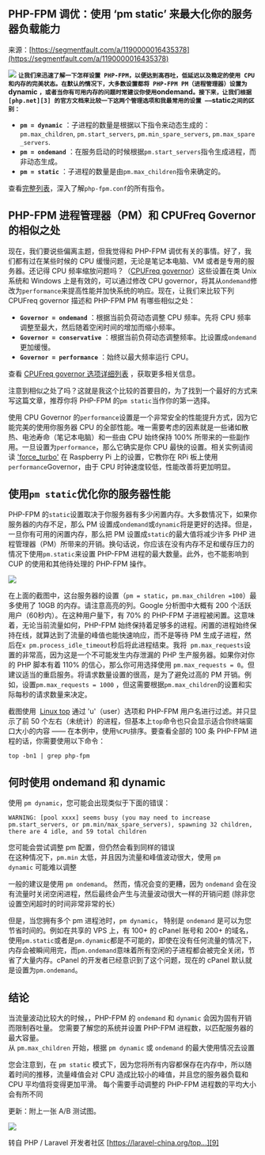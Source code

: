 ## PHP-FPM 调优：使用 ‘pm static’ 来最大化你的服务器负载能力

来源：[https://segmentfault.com/a/1190000016435378](https://segmentfault.com/a/1190000016435378)

![][0] 
 **`让我们来迅速了解一下怎样设置 PHP-FPM，以便达到高吞吐，低延迟以及稳定的使用 CPU 和内存的完美状态。在默认的情况下，大多数设置都将 PHP-FPM PM（进程管理器）设置为`dynamic `，或者当你有可用内存的问题时常建议你使用`ondemand`。接下来，让我们根据 [php.net][3] 的官方文档来比较一下这两个管理选项和我最常用的设置 ——`static`之间的区别：`** 


* **`pm = dynamic`** ：子进程的数量是根据以下指令来动态生成的：`pm.max_children`, `pm.start_servers`, `pm.min_spare_servers`, `pm.max_spare_servers`.
* **`pm = ondemand`** ：在服务启动的时候根据`pm.start_servers`指令生成进程，而非动态生成。
* **`pm = static`** ：子进程的数量是由`pm.max_children`指令来确定的。

 查看[完整列表][4]，深入了解`php-fpm.conf`的所有指令。 
## PHP-FPM 进程管理器（PM）和 CPUFreq Governor 的相似之处

现在，我们要说些偏离主题，但我觉得和 PHP-FPM 调优有关的事情。好了，我们都有过在某些时候的 CPU 缓慢问题，无论是笔记本电脑、VM 或者是专用的服务器。还记得 CPU 频率缩放问题吗？（[CPUFreq governor][5]）这些设置在类 Unix 系统和 Windows 上是有效的，可以通过修改 CPU governor，将其从`ondemand`修改为`performance`来提高性能并加快系统的响应。现在，让我们来比较下列 CPUFreq governor 描述和 PHP-FPM PM 有哪些相似之处：


* **`Governor = ondemand`** ：根据当前负荷动态调整 CPU 频率。先将 CPU 频率调整至最大，然后随着空闲时间的增加而缩小频率。
* **`Governor = conservative`** ：根据当前负荷动态调整频率。比设置成`ondemand`更加缓慢。
* **`Governor = performance`** ：始终以最大频率运行 CPU。

 查看 [CPUFreq governor 选项详细列表][6] ，获取更多相关信息。 

注意到相似之处了吗？这就是我这个比较的首要目的，为了找到一个最好的方式来写这篇文章，推荐你将 PHP-FPM 的`pm static`当作你的第一选择。

使用 CPU Governor 的`performance`设置是一个非常安全的性能提升方式，因为它能完美的使用你服务器 CPU 的全部性能。唯一需要考虑的因素就是一些诸如散热、电池寿命（笔记本电脑）和一些由 CPU 始终保持 100% 所带来的一些副作用。一旦设置为`performance`，那么它确实是你 CPU 最快的设置。相关实例请阅读 ['force_turbo'][7] 在 Raspberry Pi 上的设置，它教你在 RPi 板上使用`performance`Governor，由于 CPU 时钟速度较低，性能改善将更加明显。
## 使用`pm static`优化你的服务器性能

PHP-FPM 的`static`设置取决于你服务器有多少闲置内存。大多数情况下，如果你服务器的内存不足，那么 PM 设置成`ondemand`或`dynamic`将是更好的选择。但是，一旦你有可用的闲置内存，那么把 PM 设置成`static`的最大值将减少许多 PHP 进程管理器（PM）所带来的开销。换句话说，你应该在没有内存不足和缓存压力的情况下使用`pm.static`来设置 PHP-FPM 进程的最大数量。此外，也不能影响到 CUP 的使用和其他待处理的 PHP-FPM 操作。

![][1]

在上面的截图中，这台服务器的设置（`pm = static`，`pm.max_children =100`）最多使用了 10GB 的内存。请注意高亮的列。Google 分析图中大概有 200 个活跃用户（60秒内）。在这种用户量下，有 70% 的 PHP-FPM 子进程被闲置。这意味着，无论当前流量如何，PHP-FPM 始终保持着足够多的进程。闲置的进程始终保持在线，就算达到了流量的峰值也能快速响应，而不是等待 PM 生成子进程，然后在`x pm.process_idle_timeout`秒后将此进程结束。我将  `pm.max_requests`设置的非常高，因为这是一个不可能发生内存泄漏的 PHP 生产服务器。如果你对你的 PHP 脚本有着 110% 的信心，那么你可用选择使用 `pm.max_requests = 0`。但建议适当的重启服务。将请求数量设置的很高，是为了避免过高的 PM 开销。例如，设置`pm.max_requests = 1000` ，但这需要根据`pm.max_children`的设置和实际每秒的请求数量来决定。

截图使用  [Linux top][8] 通过 'u'（user）选项和 PHP-FPM 用户名进行过滤。并只显示了前 50 个左右（未统计）的进程，但基本上`top`命令也只会显示适合你终端窗口大小的内容 —— 在本例中，使用`%CPU`排序。要查看全部的 100 条 PHP-FPM 进程的话，你需要使用以下命令：

```
top -bn1 | grep php-fpm

```
## 何时使用 ondemand 和 dynamic

使用 `pm dynamic`，您可能会出现类似于下面的错误：

```
WARNING: [pool xxxx] seems busy (you may need to increase pm.start_servers, or pm.min/max_spare_servers), spawning 32 children, there are 4 idle, and 59 total children
```

您可能会尝试调整 pm 配置，但仍然会看到同样的错误\
在这种情况下，`pm.min` 太低，并且因为流量和峰值波动很大，使用 `pm dynamic` 可能难以调整

一般的建议是使用 `pm ondemand`。 然而，情况会变的更糟，因为 `ondemand` 会在没有流量时关闭空闲进程，然后最终会产生与流量波动很大一样的开销问题 (除非您设置空闲超时的时间非常非常的长）

但是，当您拥有多个 pm 进程池时，`pm dynamic`， 特别是 `ondemand` 是可以为您节省时间的。例如在共享的 VPS 上，有 100+ 的 cPanel 账号和 200+ 的域名，使用`pm.static`或者是`pm.dynamic`都是不可能的，即使在没有任何流量的情况下，内存会被瞬间用完，而`pm.ondemand`意味着所有空闲的子进程都会被完全关闭，节省了大量内存。cPanel 的开发者已经意识到了这个问题，现在的 cPanel 默认就是设置为`pm.ondemand`。
## 结论

当流量波动比较大的时候，，PHP-FPM 的 `ondemand` 和 `dynamic` 会因为固有开销而限制吞吐量。 您需要了解您的系统并设置 PHP-FPM 进程数，以匹配服务器的最大容量。\
从 `pm.max_children` 开始，根据 `pm dynamic` 或 `ondemand` 的最大使用情况去设置

您会注意到，在 `pm static` 模式下，因为您将所有内容都保存在内存中，所以随着时间的推移，流量峰值会对 CPU 造成比较小的峰值，并且您的服务器负载和 CPU 平均值将变得更加平滑。 每个需要手动调整的 PHP-FPM 进程数的平均大小会有所不同

更新：附上一张 A/B 测试图。

![][2]

转自 PHP / Laravel 开发者社区 [https://laravel-china.org/top...][9]


[3]: http://php.net
[4]: http://php.net/manual/en/install.fpm.configuration.php
[5]: https://www.kernel.org/doc/Documentation/cpu-freq/governors.txt
[6]: https://www.kernel.org/doc/Documentation/cpu-freq/governors.txt
[7]: https://haydenjames.io/raspberry-pi-3-overclock/
[8]: https://haydenjames.io/linux-top-customize-it/
[9]: https://laravel-china.org/topics/14952
[0]: https://segmentfault.com/img/remote/1460000016435381
[1]: https://segmentfault.com/img/remote/1460000016435382
[2]: https://segmentfault.com/img/remote/1460000016435383